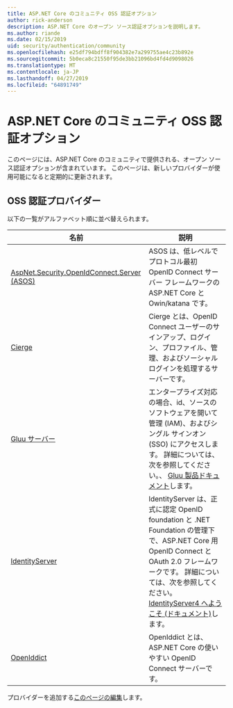 ```yaml
---
title: ASP.NET Core のコミュニティ OSS 認証オプション
author: rick-anderson
description: ASP.NET Core のオープン ソース認証オプションを説明します。
ms.author: riande
ms.date: 02/15/2019
uid: security/authentication/community
ms.openlocfilehash: e25df794bdff8f904382e7a299755ae4c23b892e
ms.sourcegitcommit: 5b0eca8c21550f95de3bb21096bd4fd4d9098026
ms.translationtype: MT
ms.contentlocale: ja-JP
ms.lasthandoff: 04/27/2019
ms.locfileid: "64891749"
---
```

# <a name="community-oss-authentication-options-for-aspnet-core"></a>ASP.NET Core のコミュニティ OSS 認証オプション

このページには、ASP.NET Core のコミュニティで提供される、オープン ソース認証オプションが含まれています。 このページは、新しいプロバイダーが使用可能になると定期的に更新されます。

## <a name="oss-authentication-providers"></a>OSS 認証プロバイダー

以下の一覧がアルファベット順に並べ替えられます。

| 名前 | 説明 |
| ---- | ----------- |
| [AspNet.Security.OpenIdConnect.Server (ASOS)](https://github.com/aspnet-contrib/AspNet.Security.OpenIdConnect.Server) | ASOS は、低レベルでプロトコル最初 OpenID Connect サーバー フレームワークの ASP.NET Core と Owin/katana です。 |
| [Cierge](https://github.com/pwdless/Cierge) | Cierge とは、OpenID Connect ユーザーのサインアップ、ログイン、プロファイル、管理、およびソーシャル ログインを処理するサーバーです。 |
| [Gluu サーバー](https://gluu.org/) | エンタープライズ対応の場合、id、ソースのソフトウェアを開いて管理 (IAM)、およびシングル サインオン (SSO) にアクセスします。 詳細については、次を参照してください。、 [Gluu 製品ドキュメント](https://gluu.org/docs/)します。 |
| [IdentityServer](https://identityserver.io/) | IdentityServer は、正式に認定 OpenID foundation と .NET Foundation の管理下で、ASP.NET Core 用 OpenID Connect と OAuth 2.0 フレームワークです。 詳細については、次を参照してください。 [IdentityServer4 へようこそ (ドキュメント)](https://identityserver4.readthedocs.io/en/latest/)します。 |
| [OpenIddict](https://github.com/openiddict/openiddict-core) | OpenIddict とは、ASP.NET Core の使いやすい OpenID Connect サーバーです。 |

プロバイダーを追加する[このページの編集](https://github.com/login?return_to=https%3A%2F%2Fgithub.com%2Faspnet%2FDocs%2Fedit%2Fmaster%2Faspnetcore%2Fsecurity%2Fauthentication%2Fcommunity.md)します。
